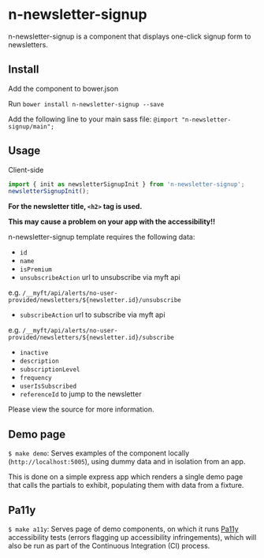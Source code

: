 # n-newsletter-signup

n-newsletter-signup is a component that displays one-click signup form to newsletters.

## Install

Add the component to bower.json

Run `bower install n-newsletter-signup --save`

Add the following line to your main sass file: `@import "n-newsletter-signup/main";`

## Usage

Client-side
```javascript
import { init as newsletterSignupInit } from 'n-newsletter-signup';
newsletterSignupInit();
```
**For the newsletter title, `<h2>` tag is used.**

**This may cause a problem on your app with the accessibility!!**

n-newsletter-signup template requires the following data:
 * `id`
 * `name`
 * `isPremium`
 * `unsubscribeAction` url to unsubscribe via myft api

  e.g. `/__myft/api/alerts/no-user-provided/newsletters/${newsletter.id}/unsubscribe`
 * `subscribeAction` url to subscribe via myft api

  e.g. `/__myft/api/alerts/no-user-provided/newsletters/${newsletter.id}/subscribe`
 * `inactive`
 * `description`
 * `subscriptionLevel`
 * `frequency`
 * `userIsSubscribed`
 * `referenceId` to jump to the newsletter

Please view the source for more information.

## Demo page
`$ make demo`: Serves examples of the component locally (`http://localhost:5005`), using dummy data and in isolation from an app.

This is done on a simple express app which renders a single demo page that calls the partials to exhibit, populating them with data from a fixture.

## Pa11y
`$ make a11y`: Serves page of demo components, on which it runs [Pa11y](http://pa11y.org/) accessibility tests (errors flagging up accessibility infringements), which will also be run as part of the Continuous Integration (CI) process.
